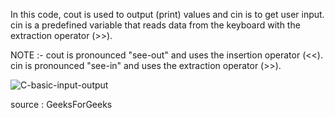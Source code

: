  In this code, cout is used to output (print) values and cin is to get user input.
 cin is a predefined variable that reads data from the keyboard with the extraction operator (>>).

 NOTE :- cout is pronounced "see-out" and uses the insertion operator (<<).
         cin is pronounced "see-in" and uses the extraction operator (>>).
         
  ![C-basic-input-output](https://user-images.githubusercontent.com/90840992/138595607-04b814c8-4ff7-4fe7-96aa-9bbbb2d2e21a.png)
 
 source : GeeksForGeeks
